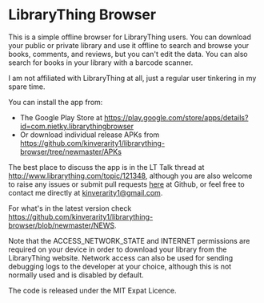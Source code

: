 # LibraryThing Browser

This is a simple offline browser for LibraryThing users. You can download your public or private library and use it offline to search and browse your books, comments, and reviews, but you can't edit the data. You can also search for books in your library with a barcode scanner.
 
I am not affiliated with LibraryThing at all, just a regular user tinkering in my spare time.

You can install the app from:

* The Google Play Store at https://play.google.com/store/apps/details?id=com.nietky.librarythingbrowser
* Or download individual release APKs from https://github.com/kinverarity1/librarything-browser/tree/newmaster/APKs

The best place to discuss the app is in the LT Talk thread at http://www.librarything.com/topic/121348, although you are also welcome to raise any issues or submit pull requests [here](https://github.com/kinverarity1/librarything-browser/issues) at Github, or feel free to contact me directly at kinverarity1@gmail.com.

For what's in the latest version check https://github.com/kinverarity1/librarything-browser/blob/newmaster/NEWS.

Note that the ACCESS_NETWORK_STATE and INTERNET permissions are required on your device in order to download your library from the LibraryThing website. Network access can also be used for sending debugging logs to the developer at your choice, although this is not normally used and is disabled by default.

The code is released under the MIT Expat Licence.
